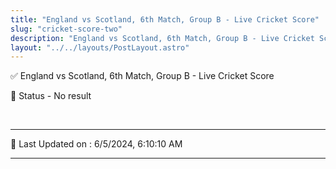 ```yaml
---
title: "England vs Scotland, 6th Match, Group B - Live Cricket Score"
slug: "cricket-score-two"
description: "England vs Scotland, 6th Match, Group B - Live Cricket Score - No result."
layout: "../../layouts/PostLayout.astro"
--- 
```


✅ England vs Scotland, 6th Match, Group B - Live Cricket Score

📑 Status - No result

<br />

***

📝 Last Updated on : 6/5/2024, 6:10:10 AM

***

